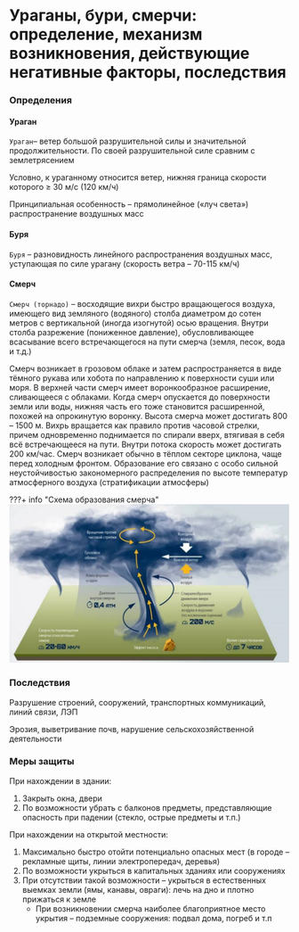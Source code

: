 # Ураганы, бури, смерчи: определение, механизм возникновения, действующие негативные факторы, последствия

### Определения

#### Ураган

`Ураган`– ветер большой разрушительной силы и значительной продолжительности. По своей разрушительной силе сравним с землетрясением

Условно, к ураганному относится ветер, нижняя граница скорости которого ≥ 30 м/с (120 км/ч)

Принципиальная особенность – прямолинейное («луч света») распространение воздушных масс

#### Буря

`Буря` – разновидность линейного распространения воздушных масс, уступающая по силе урагану (скорость ветра – 70-115 км/ч)

#### Смерч

`Смерч (торнадо)` – восходящие вихри быстро вращающегося воздуха, имеющего вид земляного (водяного) столба диаметром до сотен метров с вертикальной (иногда изогнутой) осью вращения. 
Внутри столба разрежение (пониженное давление), обусловливающее всасывание всего встречающегося на пути смерча (земля, песок, вода и т.д.)

Смерч возникает в грозовом облаке и затем распространяется в виде тёмного рукава или хобота по направлению к поверхности суши или моря. В верхней части смерч имеет воронкообразное расширение,
сливающееся с облаками. Когда смерч опускается до поверхности земли или воды, нижняя часть его тоже становится расширенной, похожей на опрокинутую воронку. Высота смерча может достигать 800 – 1500 м.
Вихрь вращается как правило против часовой стрелки, причем одновременно поднимается по спирали вверх, втягивая в себя всё встречающееся на пути. Внутри потока скорость может достигать 200 км/час.
Смерч возникает обычно в тёплом секторе циклона, чаще перед холодным фронтом. Образование его связано с особо сильной неустойчивостью закономерного распределения по высоте температур атмосферного
воздуха (стратификации атмосферы)

???+ info "Схема образования смерча"
    ![Ураганы, бури, смерчи.png](media/14_01.png)

### Последствия

Разрушение строений, сооружений, транспортных коммуникаций, линий связи, ЛЭП

Эрозия, выветривание почв, нарушение сельскохозяйственной деятельности

### Меры защиты

При нахождении в здании:

1. Закрыть окна, двери
2. По возможности убрать с балконов предметы, представляющие опасность при падении (стекло, острые предметы и т.п.)

При нахождении на открытой местности:

1. Максимально быстро отойти потенциально опасных мест (в городе – рекламные щиты, линии электропередач, деревья)
2. По возможности укрыться в капитальных зданиях или сооружениях
3. При отсутствии такой возможности – укрыться в естественных выемках земли (ямы, канавы, овраги): лечь на дно и плотно прижаться к земле
    - При возникновении смерча наиболее благоприятное место укрытия – подземные сооружения: подвал дома, погреб и т.п
